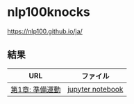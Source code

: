 # nlp100knocks
https://nlp100.github.io/ja/

## 結果

| URL | ファイル |
| --  | --      |
|[第1章: 準備運動](https://nlp100.github.io/ja/ch01.html)| [jupyter notebook](chapter01.ipynb) |

